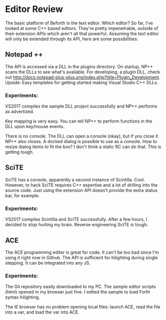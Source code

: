 # Editor Review
The basic platform of Beforth is the text editor. Which editor? So far, I've looked at some C++ based editors. They're pretty impenetrable, outside of their extension APIs which aren't all that powerful. Assuming the text editor will only be extended through its API, here are some possibilities:

## Notepad ++
The API is accessed via a DLL in the plugins directory. On startup, NP++ scans the DLLs to see what's available. For developing, a plugin DLL, check out http://docs.notepad-plus-plus.org/index.php?title=Plugin_Development. Upside: Easy templates for getting started making Visual Studio C++ DLLs. 

### Experiments:
VS2017 compiles the sample DLL project successfully and NP++ performs as advertized.

Key mapping is very easy. You can tell NP++ to perform functions in the DLL upon key/mouse events.

There is no console. The DLL can open a console (okay), but if you close it NP++ also closes. A docked dialog is possible to use as a console. How to resize dialog items to fit the box? I don't think a static RC can do that. This is getting tough.

## SciTE
SciTE has a console, apparently a second instance of Scintilla. Cool. However, to hack SciTE requires C++ expertise and a lot of drilling into the source code. Just using the extension API doesn't provide the extra status bar, for example.

### Experiments:
VS2017 compiles Scintilla and SciTE successfully. After a few hours, I decided to stop hurting my brain. Reverse engineering SciTE is tough. 

## ACE
The ACE programming editor is great for code. It can't be too bad since I'm using it right now in Github. The API is sufficient for hilighting during single stepping. It can be integrated into any JS. 

### Experiments:
The Git repository easily downloaded to my PC. The sample editor scripts (html) opened in my browser just fine. I edited the sample to load Forth syntax hilighting.

The IE browser has no problem opening local files: launch ACE, read the file into a var, and load the var into ACE. 
